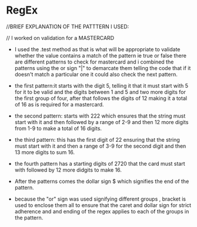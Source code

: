 # RegEx

//BRIEF EXPLANATION OF THE PATTTERN I USED:

// I worked on validation for a MASTERCARD

- I used the .test method as that is what will be appropriate to validate whether the value contains a match of the pattern ie true or false
 there are different patterns to check for mastercard and i combined the  patterns using the or sign "|" to demarcate them telling the code that if it doesn't match a particular one it could also check the next pattern.

- the first pattern:it starts with the digit 5, telling it that it must start with 5 for it to be valid and the digits between 1 and 5 and two more digits for the first group of four, after that follows the digits of 12 making it a total of 16 as is required for a mastercard.

- the second pattern: starts with 222 which ensures that the string must start with it and then followed by a range of 2-9 and  then 12 more digits from 1-9 to make a total of 16 digits.

- the third pattern: this has the first digit of 22 ensuring that the string must start with  it and then a range of 3-9 for the second digit and then 13 more digits to sum 16.

- the fourth pattern has a starting digits of 2720 that the card must start with followed by 12 more didgits to make 16.

- After the patterns comes the dollar sign $ which signifies the end of the pattern. 

- because the "or" sign was used signifying different groups , bracket is used to enclose them all to ensure that the caret and dollar sign for strict adherence and and ending of the regex applies to each of the groups in the pattern.
